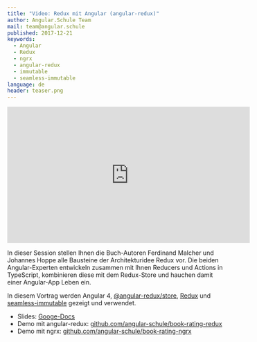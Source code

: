 ```yaml
---
title: "Video: Redux mit Angular (angular-redux)"
author: Angular.Schule Team
mail: team@angular.schule
published: 2017-12-21
keywords:
  - Angular
  - Redux
  - ngrx
  - angular-redux
  - immutable
  - seamless-immutable
language: de
header: teaser.png
---
```


<div class="video-container"><iframe width="560" height="315" src="https://www.youtube-nocookie.com/embed/w6Wy3JgLt_E?rel=0" frameborder="0" gesture="media" allow="encrypted-media" allowfullscreen title="YouTube-Video"></iframe></div>

In dieser Session stellen Ihnen die Buch-Autoren Ferdinand Malcher und Johannes Hoppe alle Bausteine der Architekturidee Redux vor. Die beiden Angular-Experten entwickeln zusammen mit Ihnen Reducers und Actions in TypeScript, kombinieren diese mit dem Redux-Store und hauchen damit einer Angular-App Leben ein.

In diesem Vortrag werden Angular 4, [@angular-redux/store](https://github.com/angular-redux/store), [Redux](https://github.com/reactjs/redux) und [seamless-immutable](https://github.com/rtfeldman/seamless-immutable) gezeigt und verwendet.

* Slides: [Googe-Docs](https://docs.google.com/presentation/d/1R_P0v2iIIu_Koi9sG5iogWm7VUN0kzTWgVeoSfCRo3w/)
* Demo mit angular-redux: [github.com/angular-schule/book-rating-redux](https://github.com/angular-schule/book-rating-redux)
* Demo mit ngrx: [github.com/angular-schule/book-rating-ngrx](https://github.com/angular-schule/book-rating-ngrx)